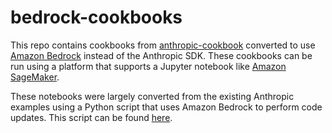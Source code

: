# bedrock-cookbooks

This repo contains cookbooks from [anthropic-cookbook](https://github.com/anthropics/anthropic-cookbook) converted to use [Amazon Bedrock](https://aws.amazon.com/bedrock/) instead of the Anthropic SDK. These cookbooks can be run using a platform that supports a Jupyter notebook like [Amazon SageMaker](https://docs.aws.amazon.com/sagemaker/latest/dg/nbi.html).

These notebooks were largely converted from the existing Anthropic examples using a Python script that uses Amazon Bedrock to perform code updates. This script can be found [here](convert_to_bedrock/convert.py).
